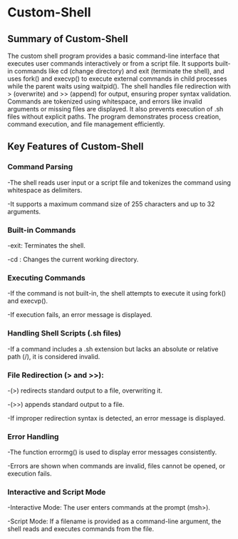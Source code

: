 # Custom-Shell
## Summary of Custom-Shell

The custom shell program provides a basic command-line interface that executes user commands interactively or from a script file. It supports built-in commands like cd (change directory) and exit (terminate the shell), and uses fork() and execvp() to execute external commands in child processes while the parent waits using waitpid(). The shell handles file redirection with > (overwrite) and >> (append) for output, ensuring proper syntax validation. Commands are tokenized using whitespace, and errors like invalid arguments or missing files are displayed. It also prevents execution of .sh files without explicit paths. The program demonstrates process creation, command execution, and file management efficiently.

## Key Features of Custom-Shell

### Command Parsing

-The shell reads user input or a script file and tokenizes the command using whitespace as delimiters.

-It supports a maximum command size of 255 characters and up to 32 arguments.

### Built-in Commands

-exit: Terminates the shell.

-cd <directory>: Changes the current working directory.

### Executing Commands

-If the command is not built-in, the shell attempts to execute it using fork() and execvp().

-If execution fails, an error message is displayed.

### Handling Shell Scripts (.sh files)

-If a command includes a .sh extension but lacks an absolute or relative path (/), it is considered invalid.

### File Redirection (> and >>):
-(>) redirects standard output to a file, overwriting it.

-(>>) appends standard output to a file.

-If improper redirection syntax is detected, an error message is displayed.

### Error Handling

-The function errormg() is used to display error messages consistently.

-Errors are shown when commands are invalid, files cannot be opened, or execution fails.
### Interactive and Script Mode

-Interactive Mode: The user enters commands at the prompt (msh>).

-Script Mode: If a filename is provided as a command-line argument, the shell reads and executes commands from the file.
